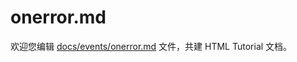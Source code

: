 onerror.md
===

欢迎您编辑 <a target="__blank" href="https://github.com/jaywcjlove/html-tutorial/blob/main/docs/events/onerror.md">docs/events/onerror.md</a> 文件，共建 HTML Tutorial 文档。